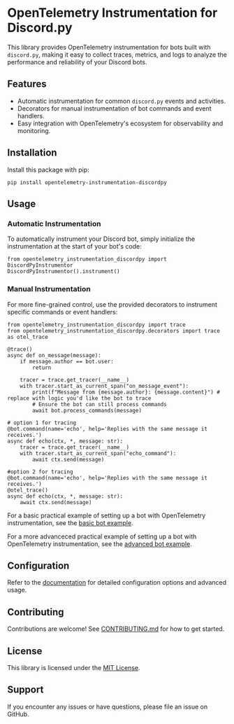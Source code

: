 # OpenTelemetry Instrumentation for Discord.py

This library provides OpenTelemetry instrumentation for bots built with `discord.py`, making it easy to collect traces, metrics, and logs to analyze the performance and reliability of your Discord bots.

## Features

- Automatic instrumentation for common `discord.py` events and activities.
- Decorators for manual instrumentation of bot commands and event handlers.
- Easy integration with OpenTelemetry's ecosystem for observability and monitoring.

## Installation

Install this package with pip:

```
pip install opentelemetry-instrumentation-discordpy
```

## Usage

### Automatic Instrumentation

To automatically instrument your Discord bot, simply initialize the instrumentation at the start of your bot's code:

```
from opentelemetry_instrumentation_discordpy import DiscordPyInstrumentor
DiscordPyInstrumentor().instrument()
```

### Manual Instrumentation

For more fine-grained control, use the provided decorators to instrument specific commands or event handlers:

```
from opentelemetry_instrumentation_discordpy import trace
from opentelemetry_instrumentation_discordpy.decorators import trace as otel_trace

@trace()
async def on_message(message):
    if message.author == bot.user:
        return

    tracer = trace.get_tracer(__name__)
    with tracer.start_as_current_span("on_message_event"):
        print(f"Message from {message.author}: {message.content}") # replace with logic you'd like the bot to trace
        # Ensure the bot can still process commands
        await bot.process_commands(message)

# option 1 for tracing
@bot.command(name='echo', help='Replies with the same message it receives.')
async def echo(ctx, *, message: str):
    tracer = trace.get_tracer(__name__)
    with tracer.start_as_current_span("echo_command"):
        await ctx.send(message)

#option 2 for tracing
@bot.command(name='echo', help='Replies with the same message it receives.')
@otel_trace()
async def echo(ctx, *, message: str):
    await ctx.send(message)
```

For a basic practical example of setting up a bot with OpenTelemetry instrumentation, see the [basic bot example](https://github.com/Idegrity/opentelemetry-instrumentation-discordpy/blob/main/examples/basic_bot.py).

For a more advanceced practical example of setting up a bot with OpenTelemetry instrumentation, see the [advanced bot example](https://github.com/Idegrity/opentelemetry-instrumentation-discordpy/blob/main/examples/advanced_bot.py).

## Configuration

Refer to the [documentation](./docs/usage.md) for detailed configuration options and advanced usage.

## Contributing

Contributions are welcome! See [CONTRIBUTING.md](./docs/contributing.md) for how to get started.

## License

This library is licensed under the [MIT License](LICENSE).

## Support

If you encounter any issues or have questions, please file an issue on GitHub.
